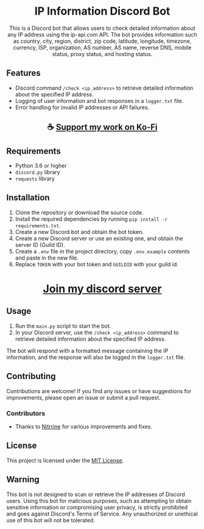 <div align="center">

# IP Information Discord Bot

This is a Discord bot that allows users to check detailed information about any IP address using the ip-api.com API. The bot provides information such as country, city, region, district, zip code, latitude, longitude, timezone, currency, ISP, organization, AS number, AS name, reverse DNS, mobile status, proxy status, and hosting status.

</div>

## Features

- Discord command `/check <ip_address>` to retrieve detailed information about the specified IP address.
- Logging of user information and bot responses in a `logger.txt` file.
- Error handling for invalid IP addresses or API failures.

<div align="center">

## ☕ [Support my work on Ko-Fi](https://ko-fi.com/thatsinewave)

</div>

## Requirements

- Python 3.6 or higher
- `discord.py` library
- `requests` library

## Installation

1. Clone the repository or download the source code.
2. Install the required dependencies by running `pip install -r requirements.txt`.
3. Create a new Discord bot and obtain the bot token.
4. Create a new Discord server or use an existing one, and obtain the server ID (Guild ID).
5. Create a `.env` file in the project directory, copy `.env.example` contents and paste in the new file.
6. Replace `TOKEN` with your bot token and `GUILDID` with your guild id.

<div align="center">

# [Join my discord server](https://discord.gg/2nHHHBWNDw)

</div>

## Usage

1. Run the `main.py` script to start the bot.
2. In your Discord server, use the `/check <ip_address>` command to retrieve detailed information about the specified IP address.

The bot will respond with a formatted message containing the IP information, and the response will also be logged in the `logger.txt` file.

## Contributing

Contributions are welcome! If you find any issues or have suggestions for improvements, please open an issue or submit a pull request.

### Contributors

- Thanks to [Nitrrine](https://github.com/Nitrrine) for various improvements and fixes.

## License

This project is licensed under the [MIT License](LICENSE).

## Warning
This bot is not designed to scan or retrieve the IP addresses of Discord users. Using this bot for malicious purposes, such as attempting to obtain sensitive information or compromising user privacy, is strictly prohibited and goes against Discord's Terms of Service. Any unauthorized or unethical use of this bot will not be tolerated.
